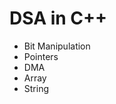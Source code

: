 <h1>DSA in C++</h1>
<ul>
    <li>Bit Manipulation</li>
    <li>Pointers</li>
    <li>DMA</li>
    <li>Array</li>
    <li>String</li>

</ul>